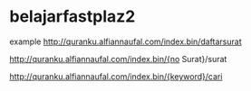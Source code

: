 # belajarfastplaz2

example
http://quranku.alfiannaufal.com/index.bin/daftarsurat

http://quranku.alfiannaufal.com/index.bin/{no Surat}/surat

http://quranku.alfiannaufal.com/index.bin/{keyword}/cari

